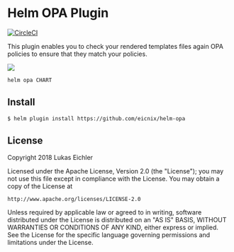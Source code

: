 # Helm OPA Plugin
[![CircleCI](https://circleci.com/gh/eicnix/helm-opa.svg?style=svg)](https://circleci.com/gh/eicnix/helm-opa)

This plugin enables you to check your rendered templates files again OPA policies to ensure that they match your policies.

<a href="https://asciinema.org/a/179963" target="_blank"><img src="https://asciinema.org/a/179963.png" /></a>

```sh
helm opa CHART
```

## Install

```sh
$ helm plugin install https://github.com/eicnix/helm-opa
```

## License

Copyright 2018 Lukas Eichler

Licensed under the Apache License, Version 2.0 (the "License");
you may not use this file except in compliance with the License.
You may obtain a copy of the License at

    http://www.apache.org/licenses/LICENSE-2.0

Unless required by applicable law or agreed to in writing, software
distributed under the License is distributed on an "AS IS" BASIS,
WITHOUT WARRANTIES OR CONDITIONS OF ANY KIND, either express or implied.
See the License for the specific language governing permissions and
limitations under the License.
